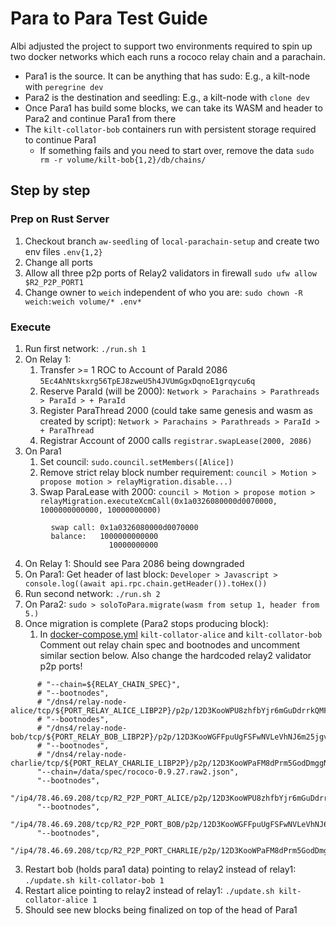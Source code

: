 
# Para to Para Test Guide

Albi adjusted the project to support two environments required to spin up two docker networks which each runs a rococo relay chain and a parachain.

* Para1 is the source. It can be anything that has sudo: E.g., a kilt-node with `peregrine dev`
* Para2 is the destination and seedling: E.g., a kilt-node with `clone dev`
* Once Para1 has build some blocks, we can take its WASM and header to Para2 and continue Para1 from there
* The `kilt-collator-bob` containers run with persistent storage required to continue Para1
  * If something fails and you need to start over, remove the data `sudo rm -r volume/kilt-bob{1,2}/db/chains/`

## Step by step

### Prep on Rust Server

1. Checkout branch `aw-seedling` of `local-parachain-setup` and create two env files `.env{1,2}`
2. Change all ports
3. Allow all three p2p ports of Relay2 validators in firewall `sudo ufw allow $R2_P2P_PORT1`
4. Change owner to `weich` independent of who you are: `sudo chown -R weich:weich volume/* .env*`

### Execute

1. Run first network: `./run.sh 1`
2. On Relay 1:
   1. Transfer >= 1 ROC to Account of ParaId 2086 `5Ec4AhNtskxrg56TpEJ8zweU5h4JVUmGgxDqnoE1grqycu6q`
   2. Reserve ParaId (will be 2000): `Network > Parachains > Parathreads > ParaId > + ParaId` 
   3. Register ParaThread 2000 (could take same genesis and wasm as created by script): `Network > Parachains > Parathreads > ParaId > + ParaThread` 
   4. Registrar Account of 2000 calls `registrar.swapLease(2000, 2086)`
3. On Para1
   1. Set council: `sudo.council.setMembers([Alice])`
   2. Remove strict relay block number requirement: `council > Motion > propose motion > relayMigration.disable...)`
   3. Swap ParaLease with 2000: `council > Motion > propose motion > relayMigration.executeXcmCall(0x1a0326080000d0070000, 1000000000000, 10000000000)`
```
         swap call: 0x1a0326080000d0070000
         balance:   1000000000000
                      10000000000
```
4. On Relay 1: Should see Para 2086 being downgraded
5. On Para1: Get header of last block: `Developer > Javascript > console.log((await api.rpc.chain.getHeader()).toHex())`
6. Run second network: `./run.sh 2`
7. On Para2: `sudo > soloToPara.migrate(wasm from setup 1, header from 5.)`
8. Once migration is complete (Para2 stops producing block): 
   1. In [docker-compose.yml](./docker-compose.yml) `kilt-collator-alice` and `kilt-collator-bob` Comment out relay chain spec and bootnodes and uncomment similar section below. Also change the hardcoded relay2 validator p2p ports!
```
      # "--chain=${RELAY_CHAIN_SPEC}",
      # "--bootnodes",
      # "/dns4/relay-node-alice/tcp/${PORT_RELAY_ALICE_LIBP2P}/p2p/12D3KooWPU8zhfbYjr6mGuDdrrkQMFfDm2edXFYkkkmyCBont8K5",
      # "--bootnodes",
      # "/dns4/relay-node-bob/tcp/${PORT_RELAY_BOB_LIBP2P}/p2p/12D3KooWGFFpuUgFSFwNVLeVhNJ6m25jgv15pK8xcbdqaAj9gfnc",
      # "--bootnodes",
      # "/dns4/relay-node-charlie/tcp/${PORT_RELAY_CHARLIE_LIBP2P}/p2p/12D3KooWPaFM8dPrm5GodDmggNPNLrKLUzDnLYuEStVZ7sesjrrW"
      "--chain=/data/spec/rococo-0.9.27.raw2.json",
      "--bootnodes",
      "/ip4/78.46.69.208/tcp/R2_P2P_PORT_ALICE/p2p/12D3KooWPU8zhfbYjr6mGuDdrrkQMFfDm2edXFYkkkmyCBont8K5",
      "--bootnodes",
      "/ip4/78.46.69.208/tcp/R2_P2P_PORT_BOB/p2p/12D3KooWGFFpuUgFSFwNVLeVhNJ6m25jgv15pK8xcbdqaAj9gfnc",
      "--bootnodes",
      "/ip4/78.46.69.208/tcp/R2_P2P_PORT_CHARLIE/p2p/12D3KooWPaFM8dPrm5GodDmggNPNLrKLUzDnLYuEStVZ7sesjrrW"
```
   3. Restart bob (holds para1 data) pointing to relay2 instead of relay1: `./update.sh kilt-collator-bob 1`
   4. Restart alice pointing to relay2 instead of relay1: `./update.sh kilt-collator-alice 1`
9.  Should see new blocks being finalized on top of the head of Para1
